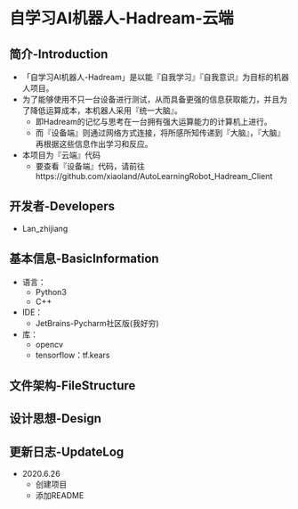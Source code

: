 # 自学习AI机器人-Hadream-云端

## 简介-Introduction
- 「自学习AI机器人-Hadream」是以能『自我学习』『自我意识』为目标的机器人项目。
- 为了能够使用不只一台设备进行测试，从而具备更强的信息获取能力，并且为了降低运算成本，本机器人采用『统一大脑』。
  - 即Hadream的记忆与思考在一台拥有强大运算能力的计算机上进行。
  - 而『设备端』则通过网络方式连接，将所感所知传递到『大脑』，『大脑』再根据这些信息作出学习和反应。
- 本项目为『云端』代码
  - 要查看『设备端』代码，请前往https://github.com/xiaoland/AutoLearningRobot_Hadream_Client

## 开发者-Developers
- Lan_zhijiang

## 基本信息-BasicInformation
- 语言：
  - Python3
  - C++
- IDE：
  - JetBrains-Pycharm社区版(我好穷)
- 库：
  - opencv
  - tensorflow：tf.kears

## 文件架构-FileStructure

## 设计思想-Design

## 更新日志-UpdateLog
- 2020.6.26
  - 创建项目
  - 添加README